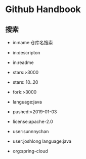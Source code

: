 # Github Handbook

## 搜索
* in:name 仓库名搜索
* in:descripton
* in:readme

* stars:>3000
* stars: 10..20
* fork:>3000

* language:java

* pushed:>2019-01-03
* license:apache-2.0

* user:sunnnychan
* user:joshlong language:java
* org:spring-cloud
